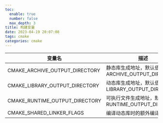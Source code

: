 ```yaml
---
toc:
  enable: true
  number: false
  max_depth: 3
title: 构建变量
date: 2023-04-19 20:07:08
tags: cmake
categories: cmake
---
```


变量名|描述|
-|-|
CMAKE_ARCHIVE_OUTPUT_DIRECTORY|静态库生成地址，默认值 ARCHIVE_OUTPUT_DIRECTORY
CMAKE_LIBRARY_OUTPUT_DIRECTORY|动态库生成地址，默认值 LIBRARY_OUTPUT_DIRECTORY
CMAKE_RUNTIME_OUTPUT_DIRECTORY|可执行文件生成地址，默认值 RUNTIME_OUTPUT_DIRECTORY
CMAKE_SHARED_LINKER_FLAGS|编译动态库时的额外编译选项